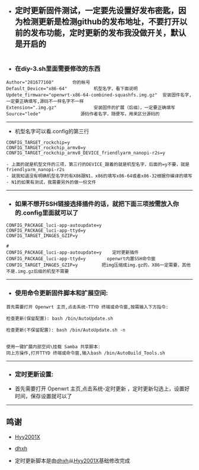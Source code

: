 - ## 定时更新固件测试，一定要先设置好发布密匙，因为检测更新是检测github的发布地址，不要打开以前的发布功能，定时更新的发布我没做开关，默认是开启的
#
- ### 在diy-3.sh里面需要修改的东西
```
Author="281677160"       你的帐号
Default_Device="x86-64"          机型名字，看下面说明
Updete_firmware="openwrt-x86-64-combined-squashfs.img.gz"  安装固件名字,一定要正确填写,源码不一样名字不一样
Extension=".img.gz"              安装固件的扩展（后缀），一定要正确填写
Source="lede"               源码作者名字，随便写，用来区分源码的

```

---
- 机型名字可以看.config的第三行
```
CONFIG_TARGET_rockchip=y
CONFIG_TARGET_rockchip_armv8=y
CONFIG_TARGET_rockchip_armv8_DEVICE_friendlyarm_nanopi-r2s=y

- 上面的就是机型文件的三项，第三行的DEVICE_跟着的就是机型名字，后面的=y不要，就是friendlyarm_nanopi-r2s
- 就我知道没有明确机型名字的有X86跟N1，x86的填写x86-64或者x86-32根据你编译的填写
- N1的如果有测试，我需要另外的做一份文件
```

---

- ### 如果不想开SSH链接选择插件的话，就把下面三项按需放入你的.config里面就可以了
```
CONFIG_PACKAGE_luci-app-autoupdate=y
CONFIG_PACKAGE_luci-app-ttyd=y
CONFIG_TARGET_IMAGES_GZIP=y

#
CONFIG_PACKAGE_luci-app-autoupdate=y    定时更新插件
CONFIG_PACKAGE_luci-app-ttyd=y        openwrt内置SSH命令窗
CONFIG_TARGET_IMAGES_GZIP=y         把img压缩成img.gz的，X86一定需要，其他不是.img.gz后缀的机型不需要
```
---
- ### 使用命令更新固件脚本和扩展空间:
```
首先需要打开 Openwrt 主页,点击系统-TTYD 终端或命令窗,按需输入下方指令:

检查更新(保留配置): bash /bin/AutoUpdate.sh

检查更新(不保留配置): bash /bin/AutoUpdate.sh -n


使用一键扩展内部空间\挂载 Samba 共享脚本:
同上方操作,打开TTYD 终端或命令窗,输入bash /bin/AutoBuild_Tools.sh
```
---
- ### 定时更新设置:
- 首先需要打开 Openwrt 主页,点击系统-定时更新 ，定时更新勾选上，设置好时间，保存设置就可以了


---
## 鸣谢

   - [Hyy2001X](https://github.com/Hyy2001X/AutoBuild-Actions)

   - [dhxh](https://github.com/dhxh/Openwrt-Build)

   - 定时更新脚本是由[dhxh](https://github.com/dhxh/Openwrt-Build)从[Hyy2001X](https://github.com/Hyy2001X/AutoBuild-Actions)基础修改完成
